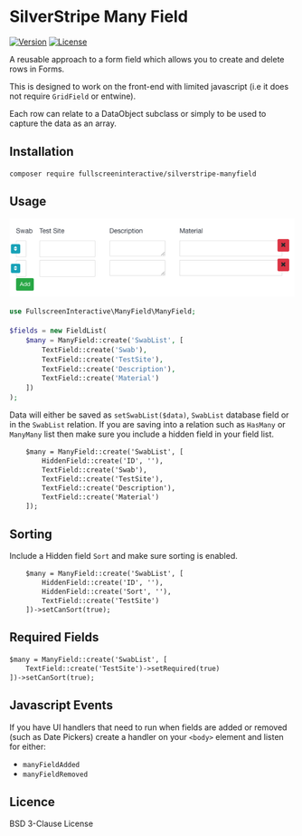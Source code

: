 # SilverStripe Many Field

[![Version](http://img.shields.io/packagist/v/fullscreeninteractive/silverstripe-manyfield.svg)](https://packagist.org/packages/fullscreeninteractive/silverstripe-manyfield)
[![License](http://img.shields.io/packagist/l/fullscreeninteractive/silverstripe-manyfield.svg)](license.md)

A reusable approach to a form field which allows you to create and delete rows 
in Forms.

This is designed to work on the front-end with limited javascript (i.e it does 
not require `GridField` or entwine).

Each row can relate to a DataObject subclass or simply to be used to capture the
data as an array.

## Installation

```
composer require fullscreeninteractive/silverstripe-manyfield
```

## Usage

![Image of Function](https://raw.githubusercontent.com/fullscreeninteractive/silverstripe-manyfield/master/client/img/demo.png)

```php
use FullscreenInteractive\ManyField\ManyField;

$fields = new FieldList(
    $many = ManyField::create('SwabList', [
        TextField::create('Swab'),
        TextField::create('TestSite'),
        TextField::create('Description'),
        TextField::create('Material')
    ])
);
```

Data will either be saved as `setSwabList($data)`, `SwabList` database field or 
in the `SwabList` relation. If you are saving into a relation such as `HasMany`
or `ManyMany` list then make sure you include a hidden field in your field list.

```
    $many = ManyField::create('SwabList', [
        HiddenField::create('ID', ''),
        TextField::create('Swab'),
        TextField::create('TestSite'),
        TextField::create('Description'),
        TextField::create('Material')
    ]);
```

## Sorting

Include a Hidden field `Sort` and make sure sorting is enabled.

```
    $many = ManyField::create('SwabList', [
        HiddenField::create('ID', ''),
        HiddenField::create('Sort', ''),
        TextField::create('TestSite')
    ])->setCanSort(true);
```

## Required Fields

    $many = ManyField::create('SwabList', [
        TextField::create('TestSite')->setRequired(true)
    ])->setCanSort(true);

## Javascript Events

If you have UI handlers that need to run when fields are added or removed 
(such as Date Pickers) create a handler on your `<body>` element and listen for
either:

* `manyFieldAdded`
* `manyFieldRemoved`

## Licence

BSD 3-Clause License